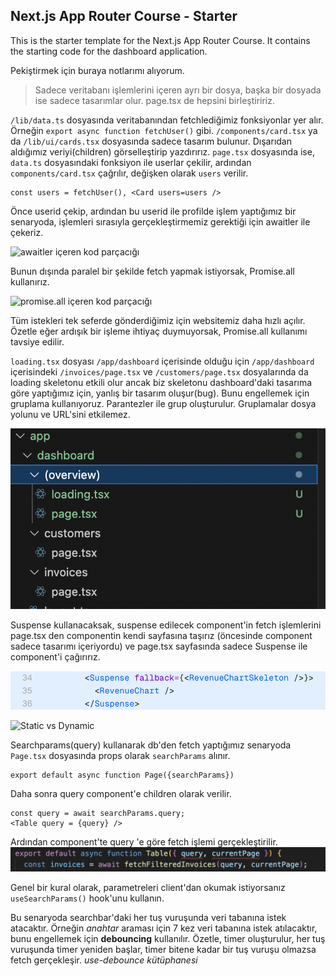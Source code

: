 ## Next.js App Router Course - Starter

This is the starter template for the Next.js App Router Course. It contains the starting code for the dashboard application.

Pekiştirmek için buraya notlarımı alıyorum.

> Sadece veritabanı işlemlerini içeren ayrı bir dosya, başka bir dosyada ise sadece tasarımlar olur.
> page.tsx de hepsini birleştiririz.

`/lib/data.ts` dosyasında veritabanından fetchlediğimiz fonksiyonlar yer alır. Örneğin `export async function fetchUser()` gibi.
`/components/card.tsx` ya da `/lib/ui/cards.tsx` dosyasında sadece tasarım bulunur. Dışarıdan aldığımız veriyi(children) görselleştirip yazdırırız.
`page.tsx` dosyasında ise, `data.ts` dosyasındaki fonksiyon ile userlar çekilir, ardından `components/card.tsx` çağrılır, değişken olarak `users` verilir.

    const users = fetchUser(), <Card users=users />


Önce userid çekip, ardından bu userid ile profilde işlem yaptığımız bir senaryoda, işlemleri sırasıyla gerçekleştirmemiz gerektiği için awaitler ile çekeriz.  

<img width="790" alt="awaitler içeren kod parçacığı" src="https://github.com/user-attachments/assets/f4994a29-d233-48e5-a38d-0a91f39922c2" />

Bunun dışında paralel bir şekilde fetch yapmak istiyorsak, Promise.all kullanırız.  

<img width="647" alt="promise.all içeren kod parçacığı" src="https://github.com/user-attachments/assets/039426d1-05fb-4358-9303-93318a04ae10" />

Tüm istekleri tek seferde gönderdiğimiz için websitemiz daha hızlı açılır.
Özetle eğer ardışık bir işleme ihtiyaç duymuyorsak, Promise.all kullanımı tavsiye edilir.

`loading.tsx` dosyası `/app/dashboard` içerisinde olduğu için `/app/dashboard` içerisindeki `/invoices/page.tsx` ve `/customers/page.tsx` dosyalarında da loading skeletonu etkili olur ancak biz skeletonu dashboard'daki tasarıma göre yaptığımız için, yanlış bir tasarım oluşur(bug). Bunu engellemek için gruplama kullanıyoruz. Parantezler ile grup oluşturulur. Gruplamalar dosya yolunu ve URL'sini etkilemez.

![File Structure](https://github.com/oguzhan-developer/NextJS-Deneme/blob/5b7d3662ef0892af556bfe8a7b9aa3a84fa86575/structure.png)

Suspense kullanacaksak, suspense edilecek component'in fetch işlemlerini page.tsx den componentin kendi sayfasına taşırız (öncesinde component sadece tasarımı içeriyordu) ve page.tsx sayfasında sadece Suspense ile component'i çağırırız.  

![suspense](https://github.com/oguzhan-developer/NextJS-Deneme/blob/3feb447afda46e310cac8ac9f0ab4670dc542813/suspense.png)

![Static vs Dynamic](https://github.com/oguzhan-developer/NextJS-Deneme/blob/5ad7c52f8b85981b3ca0de4dcc32e6d7476223a2/static%20vs%20dynamic.avif)

Searchparams(query) kullanarak db'den fetch yaptığımız senaryoda
`Page.tsx` dosyasında props olarak `searchParams` alınır.

    export default async function Page({searchParams})

Daha sonra query component'e children olarak verilir.

    const query = await searchParams.query;
    <Table query = {query} />
Ardından component'te query 'e göre fetch işlemi gerçekleştirilir.
![Component kodu](https://github.com/oguzhan-developer/NextJS-Deneme/blob/3792d3d4a691182d27ea7a56082cae991234c757/kod.png)

Genel bir kural olarak, parametreleri client'dan okumak istiyorsanız  `useSearchParams()` hook'unu kullanın.

Bu senaryoda searchbar'daki her tuş vuruşunda veri tabanına istek atacaktır. Örneğin *anahtar* araması için 7 kez veri tabanına istek atılacaktır, bunu engellemek için **debouncing** kullanılır.
Özetle, timer oluşturulur, her tuş vuruşunda timer yeniden başlar, timer bitene kadar bir tuş vuruşu olmazsa fetch gerçekleşir.
*use-debounce kütüphanesi*
